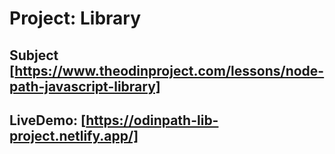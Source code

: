 
# Project: Library

## Subject [https://www.theodinproject.com/lessons/node-path-javascript-library]

## LiveDemo: [https://odinpath-lib-project.netlify.app/]



